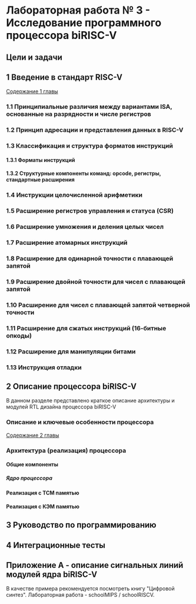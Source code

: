 # Лабораторная работа № 3 - Исследование программного процессора biRISC-V

## Цели и задачи

## 1 Введение в стандарт RISC-V
[Содержание 1 главы](./birisc_v%20description/Chapter_1_RISC_V_Intriducing.md)

### 1.1 Принципиальные различия между вариантами ISA, основанные на разрядности и числе регистров
### 1.2 Принцип адресации и представления данных в RISC-V
### 1.3 Классификация и структура форматов инструкций
#### 1.3.1 Форматы инструкций
#### 1.3.2 Структурные компоненты команд: opcode, регистры, стандартные расширения
### 1.4 Инструкции целочисленной арифметики
### 1.5 Расширение регистров управления и статуса (CSR)
### 1.6 Расширение умножения и деления целых чисел
### 1.7 Расширение атомарных инструкций
### 1.8 Расширение для одинарной точности с плавающей запятой
### 1.9 Расширение двойной точности для чисел с плавающей запятой
### 1.10 Расширение для чисел с плавающей запятой четверной точности
### 1.11 Расширение для сжатых инструкций (16-битные опкоды)
### 1.12 Расширение для манипуляции битами
### 1.13 Инструкция отладки

## 2 Описание процессора biRISC-V
В данном разделе представлено краткое описание архитектуры и модулей RTL дизайна процессора biRISC-V

### Описание и ключевые особенности процессора

[Содержание 2 главы](./birisc_v%20description/Chapter_2_Core_description.md)

### Архитектура (реализация) процессора

#### Общие компоненты

##### Ядро процессора

#### Реализация с TCM памятью

#### Реализация с КЭМ памятью

## 3 Руководство по программированию 


## 4 Интеграционные тесты


## Приложение А - описание сигнальных линий модулей ядра biRISC-V

В качестве примера рекомендуется посмотреть книгу "Цифровой синтез". Лабораторная работа - schoolMIPS / schoolRISCV.  
